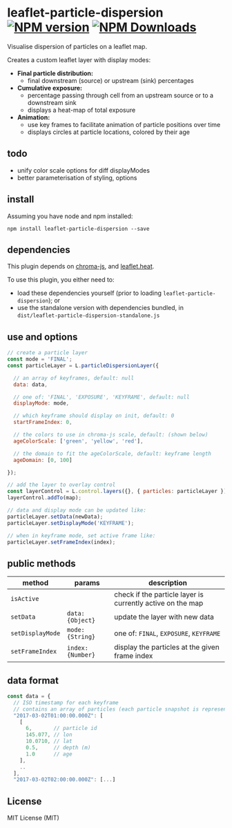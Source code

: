# leaflet-particle-dispersion [![NPM version][npm-image]][npm-url] [![NPM Downloads][npm-downloads-image]][npm-url]

Visualise dispersion of particles on a leaflet map.

Creates a custom leaflet layer with display modes:
- **Final particle distribution:**
  - final downstream (source) or upstream (sink) percentages
- **Cumulative exposure:**
  - percentage passing through cell from an upstream source or to a downstream sink
  - displays a heat-map of total exposure
- **Animation:**
  - use key frames to facilitate animation of particle positions over time
  - displays circles at particle locations, colored by their age

## todo
- unify color scale options for diff displayModes
- better parameterisation of styling, options

## install
Assuming you have node and npm installed:
```shell
npm install leaflet-particle-dispersion --save
```

## dependencies
This plugin depends on [chroma-js](https://github.com/gka/chroma.js),
and [leaflet.heat](https://github.com/Leaflet/Leaflet.heat).

To use this plugin, you either need to:
 - load these dependencies yourself (prior to loading `leaflet-particle-dispersion`); or
 - use the standalone version with dependencies bundled, in `dist/leaflet-particle-dispersion-standalone.js`

## use and options

```javascript
// create a particle layer
const mode = 'FINAL';
const particleLayer = L.particleDispersionLayer({

  // an array of keyframes, default: null
  data: data,

  // one of: 'FINAL', 'EXPOSURE', 'KEYFRAME', default: null
  displayMode: mode,

  // which keyframe should display on init, default: 0
  startFrameIndex: 0,

  // the colors to use in chroma-js scale, default: (shown below)
  ageColorScale: ['green', 'yellow', 'red'],

  // the domain to fit the ageColorScale, default: keyframe length
  ageDomain: [0, 100]

});

// add the layer to overlay control
const layerControl = L.control.layers({}, { particles: particleLayer });
layerControl.addTo(map);

// data and display mode can be updated like:
particleLayer.setData(newData);
particleLayer.setDisplayMode('KEYFRAME');

// when in keyframe mode, set active frame like:
particleLayer.setFrameIndex(index);
```

## public methods

|method|params|description|
|---|---|---|
|`isActive`||check if the particle layer is currently active on the map|
|`setData`|`data: {Object}`|update the layer with new data|
|`setDisplayMode`|`mode: {String}`|one of: `FINAL`, `EXPOSURE`, `KEYFRAME`|
|`setFrameIndex`|`index: {Number}`|display the particles at the given frame index|

## data format

```javascript
const data = {
  // ISO timestamp for each keyframe
  // contains an array of particles (each particle snapshot is represented by an array)
  "2017-03-02T01:00:00.000Z": [
    [
	  6,       // particle id
	  145.077, // lon
	  10.0710, // lat
	  0.5,     // depth (m)
	  1.0      // age
	],
	..
  ],
  "2017-03-02T02:00:00.000Z": [...]
```

## License
MIT License (MIT)

[npm-image]: https://badge.fury.io/js/leaflet-particle-dispersion.svg
[npm-url]: https://www.npmjs.com/package/leaflet-particle-dispersion
[npm-downloads-image]: https://img.shields.io/npm/dt/leaflet-particle-dispersion.svg